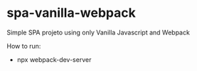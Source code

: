 # spa-vanilla-webpack
Simple SPA projeto using only Vanilla Javascript and Webpack

How to run: 
- npx webpack-dev-server
